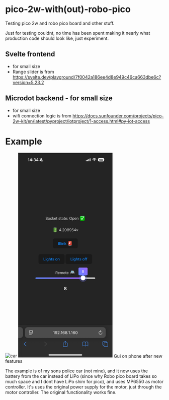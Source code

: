 # pico-2w-with(out)-robo-pico
Testing pico 2w and robo pico board and other stuff.

Just for testing couldnt, no time has been spent making it nearly what production code should look like, just experiment.

## Svelte frontend 
- for small size
- Range slider is from https://svelte.dev/playground/7f0042a186ee4d8e949c46ca663dbe6c?version=5.23.2

## Microdot backend - for small size
- for small size
- wifi connection logic is from https://docs.sunfounder.com/projects/pico-2w-kit/en/latest/pyproject/iotproject/1-access.html#py-iot-access

# Example
<img alt="car" src="./readme-media/output.gif" width=300/>

<img alt="gui" src="./readme-media/gui.jpeg" width=300>
Gui on phone after new features

The example is of my sons police car (not mine), and it now uses the battery from the car instead of LiPo (since why Robo pico board takes so much space and I dont have LiPo shim for pico), and uses MP6550 as motor controller. It's uses the original power supply for the motor, just through the motor controller. The original functionality works fine.